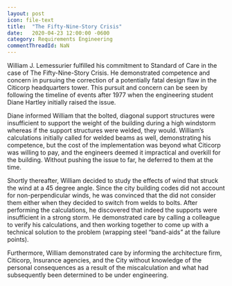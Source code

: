 ```yaml
---
layout: post
icon: file-text
title:  "The Fifty-Nine-Story Crisis"
date:   2020-04-23 12:00:00 -0600
category: Requirements Engineering
commentThreadId: NaN
---
```


 William J. Lemessurier fulfilled his commitment to Standard of Care in the case of The Fifty-Nine-Story Crisis.  He demonstrated competence and concern in pursuing the correction of a potentially fatal design flaw in the Citicorp headquarters tower. This pursuit and concern can be seen by following the timeline of events after 1977 when the engineering student Diane Hartley initially raised the issue. 

 Diane informed William that the bolted, diagonal support structures were insufficient to support the weight of the building during a high windstorm whereas if the support structures were welded, they would. William’s calculations initially called for welded beams as well, demonstrating his competence, but the cost of the implementation was beyond what Citicorp was willing to pay, and the engineers deemed it impractical and overkill for the building.  Without pushing the issue to far, he deferred to them at the time.

 Shortly thereafter, William decided to study the effects of wind that struck the wind at a 45 degree angle. Since the city building codes did not account for non-perpendicular winds, he was convinced that the did not consider them either when they decided to switch from welds to bolts. After performing the calculations, he discovered that indeed the supports were insufficient in a strong storm. He demonstrated care by calling a colleague to verify his calculations, and then working together to come up with a technical solution to the problem (wrapping steel “band-aids” at the failure points).

 Furthermore, William demonstrated care by informing the architecture firm, Citicorp, Insurance agencies, and the City without knowledge of the personal consequences as a result of the miscalculation and what had subsequently been determined to be under engineering. 
